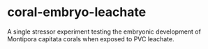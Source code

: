 # coral-embryo-leachate
A single stressor experiment testing the embryonic development of Montipora capitata corals when exposed to PVC leachate.
